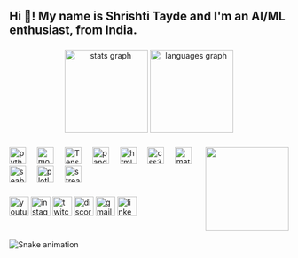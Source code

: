 <h2 align="left">Hi 👋! My name is Shrishti Tayde and I'm an AI/ML enthusiast, from India.</h2>

###

<div align="center">
  <img src="https://github-readme-stats.vercel.app/api?username=maurodesouza&hide_title=false&hide_rank=false&show_icons=true&include_all_commits=true&count_private=true&disable_animations=false&theme=dracula&locale=en&hide_border=false" height="150" alt="stats graph"  />
  <img src="https://github-readme-stats.vercel.app/api/top-langs?username=maurodesouza&locale=en&hide_title=false&layout=compact&card_width=320&langs_count=5&theme=dracula&hide_border=false" height="150" alt="languages graph"  />
</div>

###

<img align="right" height="150" src="https://i.imgflip.com/65efzo.gif"  />

###

<div align="left">
  <img src="https://cdn.jsdelivr.net/gh/devicons/devicon/icons/python/python-original.svg" height="30" alt="python logo"  />
  <img width="12" />
  <img src="https://w7.pngwing.com/pngs/956/695/png-transparent-mongodb-original-wordmark-logo-icon-thumbnail.png" height="30" alt="mongoDB logo"  />
  <img width="12" />
  <img src="https://upload.wikimedia.org/wikipedia/commons/a/ab/TensorFlow_logo.svg" height="30" alt="TensorFlow logo"  />
  <img width="12" />
  <img src="https://upload.wikimedia.org/wikipedia/commons/e/ed/Pandas_logo.svg" height="30" alt="pandas logo"  />
  <img width="12" />
  <img src="https://cdn.jsdelivr.net/gh/devicons/devicon/icons/html5/html5-original.svg" height="30" alt="html5 logo"  />
  <img width="12" />
  <img src="https://cdn.jsdelivr.net/gh/devicons/devicon/icons/css3/css3-original.svg" height="30" alt="css3 logo"  />
  <img width="12" />
  <img src="https://seeklogo.com/images/M/matplotlib-logo-7676870AC0-seeklogo.com.png" height="30" alt="matplotlib logo"  />
  <img width="12" />
  <img src="https://cdn.worldvectorlogo.com/logos/seaborn-1.svg" height="30" alt="seaborn logo"  />
  <img width="12" />
  <img src="https://encrypted-tbn0.gstatic.com/images?q=tbn:ANd9GcRD9-q7eHUAjLQ3mBCHSQP1Gr8wF3xZf5a8Nt1d80onl1cWBq8LfOu3o_8MhLJeXBHofN8&usqp=CAU" height="30" alt="plotly logo"  />
  <img width="12" />
  <img src="https://streamlit.io/images/brand/streamlit-mark-color.png" height="30" alt="streamlit logo"  />
</div>

###

<div align="left">
  <img src="https://img.shields.io/static/v1?message=Youtube&logo=youtube&label=&color=FF0000&logoColor=white&labelColor=&style=for-the-badge" height="35" alt="youtube logo"  />
  <img src="https://img.shields.io/static/v1?message=Instagram&logo=instagram&label=&color=E4405F&logoColor=white&labelColor=&style=for-the-badge" height="35" alt="instagram logo"  />
  <img src="https://img.shields.io/static/v1?message=Twitch&logo=twitch&label=&color=9146FF&logoColor=white&labelColor=&style=for-the-badge" height="35" alt="twitch logo"  />
  <img src="https://img.shields.io/static/v1?message=Discord&logo=discord&label=&color=7289DA&logoColor=white&labelColor=&style=for-the-badge" height="35" alt="discord logo"  />
  <img src="https://img.shields.io/static/v1?message=Gmail&logo=gmail&label=&color=D14836&logoColor=white&labelColor=&style=for-the-badge" height="35" alt="gmail logo"  />
  <img src="https://img.shields.io/static/v1?message=LinkedIn&logo=linkedin&label=&color=0077B5&logoColor=white&labelColor=&style=for-the-badge" height="35" alt="linkedin logo"  />
</div>

###

<br clear="both">

<img src="https://raw.githubusercontent.com/maurodesouza/maurodesouza/output/snake.svg" alt="Snake animation" />

###
